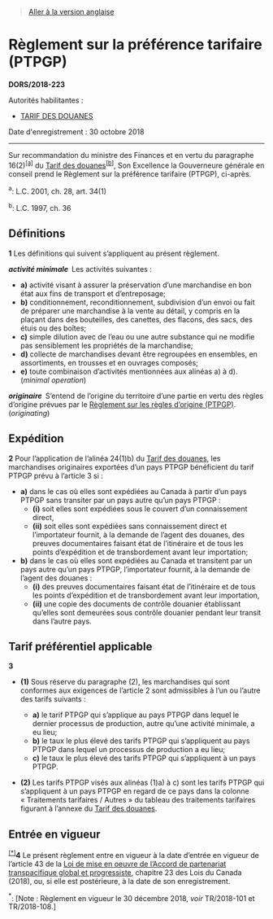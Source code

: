> [Aller à la version anglaise](/en/Regulations/Statutory%20Orders%20and%20Regulations/2018/223.md)

# Règlement sur la préférence tarifaire (PTPGP)

**DORS/2018-223**

Autorités habilitantes : 
- [TARIF DES DOUANES](/fr/Lois/Lois%20du%20Canada/1997/ch.%2036.md)

Date d'enregistrement : 30 octobre 2018

----------

Sur recommandation du ministre des Finances et en vertu du paragraphe 16(2)<sup><a href='#nbp_81000-2-3036_hq_18735'>[a]</a></sup> du [Tarif des douanes](/fr/Lois/Lois%20du%20Canada/1997/ch.%2036.md)<sup><a href='#nbp_81000-2-3036_hq_18736'>[b]</a></sup>, Son Excellence la Gouverneure générale en conseil prend le Règlement sur la préférence tarifaire (PTPGP), ci-après.

<a name='nbp_81000-2-3036_hq_18735'><sup>a</sup></a>: L.C. 2001, ch. 28, art. 34(1)<br />

<a name='nbp_81000-2-3036_hq_18736'><sup>b</sup></a>: L.C. 1997, ch. 36<br />




## Définitions


**1** Les définitions qui suivent s’appliquent au présent règlement.

***activité minimale*** Les activités suivantes :
- **a)** activité visant à assurer la préservation d’une marchandise en bon état aux fins de transport et d’entreposage;
- **b)** conditionnement, reconditionnement, subdivision d’un envoi ou fait de préparer une marchandise à la vente au détail, y compris en la plaçant dans des bouteilles, des canettes, des flacons, des sacs, des étuis ou des boîtes;
- **c)** simple dilution avec de l’eau ou une autre substance qui ne modifie pas sensiblement les propriétés de la marchandise;
- **d)** collecte de marchandises devant être regroupées en ensembles, en assortiments, en trousses et en ouvrages composés;
- **e)** toute combinaison d’activités mentionnées aux alinéas a) à d). (*minimal operation*)

***originaire*** S’entend de l’origine du territoire d’une partie en vertu des règles d’origine prévues par le [Règlement sur les règles d’origine (PTPGP)](/fr/Règlements/Décrets,%20ordonnances%20et%20règlements%20statutaires/2018/221.md). (*originating*)




## Expédition


**2** Pour l’application de l’alinéa 24(1)b) du [Tarif des douanes](/fr/Lois/Lois%20du%20Canada/1997/ch.%2036.md), les marchandises originaires exportées d’un pays PTPGP bénéficient du tarif PTPGP prévu à l’article 3 si :
- **a)** dans le cas où elles sont expédiées au Canada à partir d’un pays PTPGP sans transiter par un pays autre qu’un pays PTPGP :
	- **(i)** soit elles sont expédiées sous le couvert d’un connaissement direct,
	- **(ii)** soit elles sont expédiées sans connaissement direct et l’importateur fournit, à la demande de l’agent des douanes, des preuves documentaires faisant état de l’itinéraire et de tous les points d’expédition et de transbordement avant leur importation;
- **b)** dans le cas où elles sont expédiées au Canada et transitent par un pays autre qu’un pays PTPGP, l’importateur fournit, à la demande de l’agent des douanes :
	- **(i)** des preuves documentaires faisant état de l’itinéraire et de tous les points d’expédition et de transbordement avant leur importation,
	- **(ii)** une copie des documents de contrôle douanier établissant qu’elles sont demeurées sous contrôle douanier pendant leur transit dans l’autre pays.




## Tarif préférentiel applicable


**3** 

- **(1)** Sous réserve du paragraphe (2), les marchandises qui sont conformes aux exigences de l’article 2 sont admissibles à l’un ou l’autre des tarifs suivants :
	- **a)** le tarif PTPGP qui s’applique au pays PTPGP dans lequel le dernier processus de production, autre qu’une activité minimale, a eu lieu;
	- **b)** le taux le plus élevé des tarifs PTPGP qui s’appliquent au pays PTPGP dans lequel un processus de production a eu lieu;
	- **c)** le taux le plus élevé des tarifs PTPGP qui s’appliquent à un pays PTPGP.

- **(2)** Les tarifs PTPGP visés aux alinéas (1)a) à c) sont les tarifs PTPGP qui s’appliquent à un pays PTPGP en regard de ce pays dans la colonne « Traitements tarifaires / Autres » du tableau des traitements tarifaires figurant à l’annexe du [Tarif des douanes](/fr/Lois/Lois%20du%20Canada/1997/ch.%2036.md).




## Entrée en vigueur


<sup><a href='#fn_Ind8233_hq_23541'>[*]</a></sup>**4** Le présent règlement entre en vigueur à la date d’entrée en vigueur de l’article 43 de la [Loi de mise en oeuvre de l’Accord de partenariat transpacifique global et progressiste](/fr/Lois/Lois%20du%20Canada/2018/ch.%2023.md), chapitre 23 des Lois du Canada (2018), ou, si elle est postérieure, à la date de son enregistrement.

<a name='fn_Ind8233_hq_23541'><sup>*</sup></a>: [Note : Règlement en vigueur le 30 décembre 2018, *voir* TR/2018-101 et TR/2018-108.]<br />


